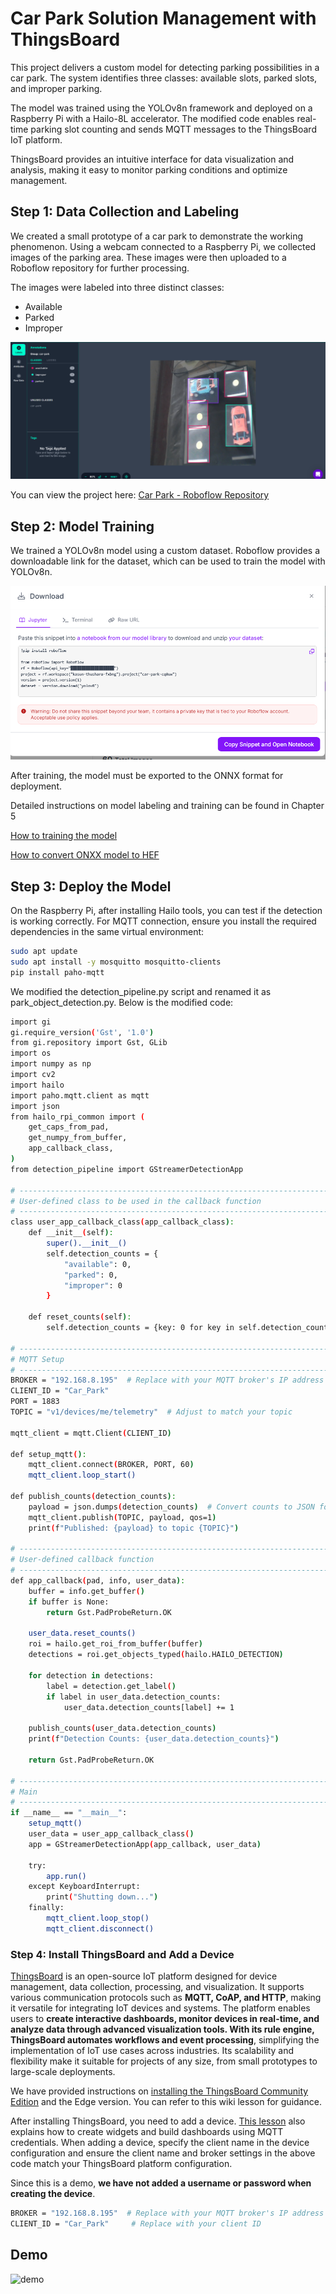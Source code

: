 # Car Park Solution Management with ThingsBoard

This project delivers a custom model for detecting parking possibilities in a car park. The system identifies three classes: available slots, parked slots, and improper parking.

The model was trained using the YOLOv8n framework and deployed on a Raspberry Pi with a Hailo-8L accelerator. The modified code enables real-time parking slot counting and sends MQTT messages to the ThingsBoard IoT platform.

ThingsBoard provides an intuitive interface for data visualization and analysis, making it easy to monitor parking conditions and optimize management.

## Step 1: Data Collection and Labeling

We created a small prototype of a car park to demonstrate the working phenomenon. Using a webcam connected to a Raspberry Pi, we collected images of the parking area. These images were then uploaded to a Roboflow repository for further processing.

The images were labeled into three distinct classes:

- Available
- Parked
- Improper



![license](../../pictures/Chapter6/labeling.PNG)

You can view the project here: [Car Park - Roboflow Repository](https://app.roboflow.com/kasun-thushara-fxbng/car-park-cq0uw/1)

## Step 2: Model Training

We trained a YOLOv8n model using a custom dataset. Roboflow provides a downloadable link for the dataset, which can be used to train the model with YOLOv8n.

![license](../../pictures/Chapter6/roboflowapi.PNG)

 After training, the model must be exported to the ONNX format for deployment.

Detailed instructions on model labeling and training can be found in Chapter 5

[How to training the model](https://seeed-projects.github.io/Tutorial-of-AI-Kit-with-Raspberry-Pi-From-Zero-to-Hero/docs/Chapter_5-Custom_Model_Development_and_Deployment/Training_Your_Model)

[How to convert ONXX model to HEF](https://seeed-projects.github.io/Tutorial-of-AI-Kit-with-Raspberry-Pi-From-Zero-to-Hero/docs/Chapter_5-Custom_Model_Development_and_Deployment/Convert_Your_Model)

## Step 3: Deploy the Model

On the Raspberry Pi, after installing Hailo tools, you can test if the detection is working correctly. For MQTT connection, ensure you install the required dependencies in the same virtual environment:

```bash
sudo apt update
sudo apt install -y mosquitto mosquitto-clients
pip install paho-mqtt
```
We modified the detection_pipeline.py script and renamed it as park_object_detection.py. Below is the modified code:

```bash
import gi
gi.require_version('Gst', '1.0')
from gi.repository import Gst, GLib
import os
import numpy as np
import cv2
import hailo
import paho.mqtt.client as mqtt
import json
from hailo_rpi_common import (
    get_caps_from_pad,
    get_numpy_from_buffer,
    app_callback_class,
)
from detection_pipeline import GStreamerDetectionApp

# -----------------------------------------------------------------------------------------------
# User-defined class to be used in the callback function
# -----------------------------------------------------------------------------------------------
class user_app_callback_class(app_callback_class):
    def __init__(self):
        super().__init__()
        self.detection_counts = {
            "available": 0,
            "parked": 0,
            "improper": 0
        }

    def reset_counts(self):
        self.detection_counts = {key: 0 for key in self.detection_counts}

# -----------------------------------------------------------------------------------------------
# MQTT Setup
# -----------------------------------------------------------------------------------------------
BROKER = "192.168.8.195"  # Replace with your MQTT broker's IP address
CLIENT_ID = "Car_Park"
PORT = 1883
TOPIC = "v1/devices/me/telemetry"  # Adjust to match your topic

mqtt_client = mqtt.Client(CLIENT_ID)

def setup_mqtt():
    mqtt_client.connect(BROKER, PORT, 60)
    mqtt_client.loop_start()

def publish_counts(detection_counts):
    payload = json.dumps(detection_counts)  # Convert counts to JSON format
    mqtt_client.publish(TOPIC, payload, qos=1)
    print(f"Published: {payload} to topic {TOPIC}")

# -----------------------------------------------------------------------------------------------
# User-defined callback function
# -----------------------------------------------------------------------------------------------
def app_callback(pad, info, user_data):
    buffer = info.get_buffer()
    if buffer is None:
        return Gst.PadProbeReturn.OK

    user_data.reset_counts()
    roi = hailo.get_roi_from_buffer(buffer)
    detections = roi.get_objects_typed(hailo.HAILO_DETECTION)

    for detection in detections:
        label = detection.get_label()
        if label in user_data.detection_counts:
            user_data.detection_counts[label] += 1

    publish_counts(user_data.detection_counts)
    print(f"Detection Counts: {user_data.detection_counts}")

    return Gst.PadProbeReturn.OK

# -----------------------------------------------------------------------------------------------
# Main
# -----------------------------------------------------------------------------------------------
if __name__ == "__main__":
    setup_mqtt()
    user_data = user_app_callback_class()
    app = GStreamerDetectionApp(app_callback, user_data)

    try:
        app.run()
    except KeyboardInterrupt:
        print("Shutting down...")
    finally:
        mqtt_client.loop_stop()
        mqtt_client.disconnect()

```

### Step 4: Install ThingsBoard and Add a Device

[ThingsBoard](https://thingsboard.io/) is an open-source IoT platform designed for device management, data collection, processing, and visualization. It supports various communication protocols such as **MQTT, CoAP, and HTTP**, making it versatile for integrating IoT devices and systems. The platform enables users to **create interactive dashboards, monitor devices in real-time, and analyze data through advanced visualization tools. With its rule engine, ThingsBoard automates workflows and event processing**, simplifying the implementation of IoT use cases across industries. Its scalability and flexibility make it suitable for projects of any size, from small prototypes to large-scale deployments.

We have provided instructions on [installing the ThingsBoard Community Edition](https://wiki.seeedstudio.com/recomputer_r1000_thingsboard_ce/) and the Edge version. You can refer to this wiki lesson for guidance.

After installing ThingsBoard, you need to add a device. [This lesson](https://wiki.seeedstudio.com/recomputer_r1000_thingsboard_dashboard/) also explains how to create widgets and build dashboards using MQTT credentials. When adding a device, specify the client name in the device configuration and ensure the client name and broker settings in the above code match your ThingsBoard platform configuration.

Since this is a demo, **we have not added a username or password when creating the device**.

```bash
BROKER = "192.168.8.195"  # Replace with your MQTT broker's IP address
CLIENT_ID = "Car_Park"     # Replace with your client ID
```

## Demo 

![demo](../../pictures/Chapter6/demo-thingsboard.gif)


